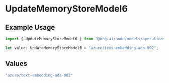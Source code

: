 # UpdateMemoryStoreModel6

## Example Usage

```typescript
import { UpdateMemoryStoreModel6 } from "@orq-ai/node/models/operations";

let value: UpdateMemoryStoreModel6 = "azure/text-embedding-ada-002";
```

## Values

```typescript
"azure/text-embedding-ada-002"
```